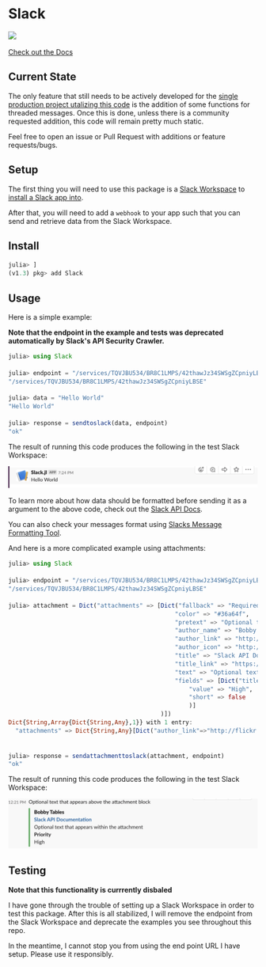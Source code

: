 # Slack
[pkgeval-img]: https://juliaci.github.io/NanosoldierReports/pkgeval_badges/S/Slack.svg
[pkgeval-url]: https://juliaci.github.io/NanosoldierReports/pkgeval_badges/report.html

[![][pkgeval-img]][pkgeval-url]

[Check out the Docs](https://logankilpatrick.github.io/Slack.jl/build/index.html)
## Current State

The only feature that still needs to be actively developed for the [single production project utalizing this code](https://github.com/JuliaLangSlack/StackOverflowBot) is the addition of some functions for threaded messages. Once this is done, unless there is a community requested addition, this code will remain pretty much static. 

Feel free to open an issue or Pull Request with additions or feature requests/bugs. 

## Setup

The first thing you will need to use this package is a [Slack Workspace](https://slack.com/create) to [install a Slack app into](https://api.slack.com/start).

After that, you will need to add a `webhook` to your app such that you can send and retrieve data from the Slack Workspace.

## Install

```julia
julia> ]
(v1.3) pkg> add Slack
```

## Usage

Here is a simple example:

__Note that the endpoint in the example and tests was deprecated automatically by Slack's API Security Crawler.__
```julia
julia> using Slack

julia> endpoint = "/services/TQVJBU534/BR8C1LMPS/42thawJz34SWSgZCpniyLBSE"
"/services/TQVJBU534/BR8C1LMPS/42thawJz34SWSgZCpniyLBSE"

julia> data = "Hello World"
"Hello World"

julia> response = sendtoslack(data, endpoint)
"ok"
```
The result of running this code produces the following in the test Slack Workspace:

![logo](assets/readme.png)

To learn more about how data should be formatted before sending it as a argument to the above code, check out the [Slack API Docs](https://api.slack.com/messaging/composing/formatting).

You can also check your messages format using [Slacks Message Formatting Tool](https://api.slack.com/docs/messages/builder?msg=%7B%22text%22%3A%20%22This%20is%20a%20line%20of%20text.%5CnAnd%20this%20is%20another%20one.%22%7D).


And here is a more complicated example using attachments:

```julia
julia> using Slack

julia> endpoint = "/services/TQVJBU534/BR8C1LMPS/42thawJz34SWSgZCpniyLBSE"
"/services/TQVJBU534/BR8C1LMPS/42thawJz34SWSgZCpniyLBSE"

julia> attachment = Dict("attachments" => [Dict("fallback" => "Required plain-text summary of the attachment",
                                               "color" => "#36a64f",
                                               "pretext" => "Optional text that appears above the attachment block",
                                               "author_name" => "Bobby Tables",
                                               "author_link" => "http://flickr.com/bobby/",
                                               "author_icon" => "http://flickr.com/icons/bobby.jpg",
                                               "title" => "Slack API Documentation",
                                               "title_link" => "https://api.slack.com/",
                                               "text" => "Optional text that appears within the attachment",
                                               "fields" => [Dict("title" => "Priority",
                                                   "value" => "High",
                                                   "short" => false
                                                   )]
                                           )])
Dict{String,Array{Dict{String,Any},1}} with 1 entry:
  "attachments" => Dict{String,Any}[Dict("author_link"=>"http://flickr.com/bob"


julia> response = sendattachmenttoslack(attachment, endpoint)
"ok"

```

The result of running this code produces the following in the test Slack Workspace:

![logo](assets/readme2.png)

## Testing

__Note that this functionality is currrently disbaled__

I have gone through the trouble of setting up a Slack Workspace in order to test this package. After this is all stabilized, I will remove the endpoint from the Slack Workspace and deprecate the examples you see throughout this repo.

In the meantime, I cannot stop you from using the end point URL I have setup.  Please use it responsibly.
